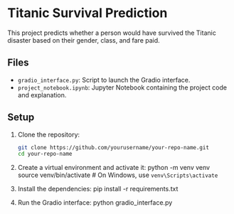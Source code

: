# Titanic Survival Prediction

This project predicts whether a person would have survived the Titanic disaster based on their gender, class, and fare paid.

## Files

- `gradio_interface.py`: Script to launch the Gradio interface.
- `project_notebook.ipynb`: Jupyter Notebook containing the project code and explanation.

## Setup

1. Clone the repository:
   ```bash
   git clone https://github.com/yourusername/your-repo-name.git
   cd your-repo-name

2. Create a virtual environment and activate it:
python -m venv venv
source venv/bin/activate  # On Windows, use `venv\Scripts\activate`

3. Install the dependencies:
pip install -r requirements.txt

4. Run the Gradio interface:
python gradio_interface.py
